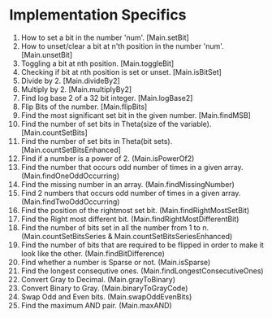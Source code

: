 # Implementation Specifics
1. How to set a bit in the number 'num'. [Main.setBit]
2. How to unset/clear a bit at n'th position in the number 'num'. [Main.unsetBit]
3. Toggling a bit at nth position. [Main.toggleBit]
4. Checking if bit at nth position is set or unset. [Main.isBitSet]
5. Divide by 2. [Main.divideBy2]
6. Multiply by 2. [Main.multiplyBy2]
7. Find log base 2 of a 32 bit integer. [Main.logBase2]
8. Flip Bits of the number. [Main.flipBits]
9. Find the most significant set bit in the given number. [Main.findMSB]
10. Find the number of set bits in Theta(size of the variable). [Main.countSetBits]
11. Find the number of set bits in Theta(bit sets). [Main.countSetBitsEnhanced]
13. Find if a number is a power of 2. (Main.isPowerOf2)
14. Find the number that occurs odd number of times in a given array. (Main.findOneOddOccurring)
15. Find the missing number in an array. (Main.findMissingNumber)
16. Find 2 numbers that occurs odd number of times in a given array. (Main.findTwoOddOccurring)
17. Find the position of the rightmost set bit. (Main.findRightMostSetBit)
18. Find the Right most different bit. (Main.findRightMostDifferentBit)
19. Find the number of bits set in all the number from 1 to n. (Main.countSetBitsSeries & Main.countSetBitsSeriesEnhanced)
20. Find the number of bits that are required to be flipped in order to make it look like the other. (Main.findBitDifference)
21. Find whether a number is Sparse or not. (Main.isSparse)
22. Find the longest consequtive ones. (Main.findLongestConsecutiveOnes)
23. Convert Gray to Decimal. (Main.grayToBinary)
24. Convert Binary to Gray. (Main.binaryToGrayCode)
25. Swap Odd and Even bits. (Main.swapOddEvenBits)
26. Find the maximum AND pair. (Main.maxAND)